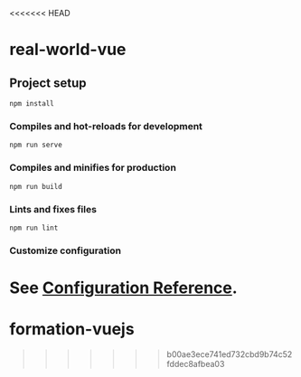 <<<<<<< HEAD
# real-world-vue

## Project setup
```
npm install
```

### Compiles and hot-reloads for development
```
npm run serve
```

### Compiles and minifies for production
```
npm run build
```

### Lints and fixes files
```
npm run lint
```

### Customize configuration
See [Configuration Reference](https://cli.vuejs.org/config/).
=======
# formation-vuejs
>>>>>>> b00ae3ece741ed732cbd9b74c52fddec8afbea03
